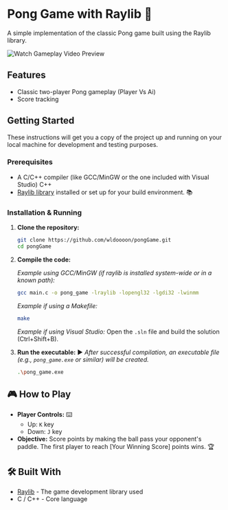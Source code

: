 # Pong Game with Raylib 🏓

A simple implementation of the classic Pong game built using the Raylib library.

![Watch Gameplay Video Preview](gif/gameplay.gif)


##  Features

*   Classic two-player Pong gameplay (Player Vs Ai)
*   Score tracking

##  Getting Started

These instructions will get you a copy of the project up and running on your local machine for development and testing purposes.

### Prerequisites

*   A C/C++ compiler (like GCC/MinGW or the one included with Visual Studio)  C++
*   [Raylib library](https://github.com/raysan5/raylib) installed or set up for your build environment. 📚

### Installation & Running

1.  **Clone the repository:**
    ```bash
    git clone https://github.com/wldoooon/pongGame.git
    cd pongGame
    ```
2.  **Compile the code:**

    *Example using GCC/MinGW (if raylib is installed system-wide or in a known path):*
    ```bash
    gcc main.c -o pong_game -lraylib -lopengl32 -lgdi32 -lwinmm
    ```
    *Example if using a Makefile:*
    ```bash
    make
    ```
    *Example if using Visual Studio:*
    Open the `.sln` file and build the solution (Ctrl+Shift+B).

3.  **Run the executable:** ▶️
    *After successful compilation, an executable file (e.g., `pong_game.exe` or similar) will be created.*
    ```bash
    .\pong_game.exe
    ```


## 🎮 How to Play

*   **Player Controls:** ⌨️
    *   Up: `K` key
    *   Down: `J` key
*   **Objective:** Score points by making the ball pass your opponent's paddle. The first player to reach [Your Winning Score] points wins. 🏆

## 🛠️ Built With

*   [Raylib](https://www.raylib.com/) - The game development library used
*   C / C++ - Core language
